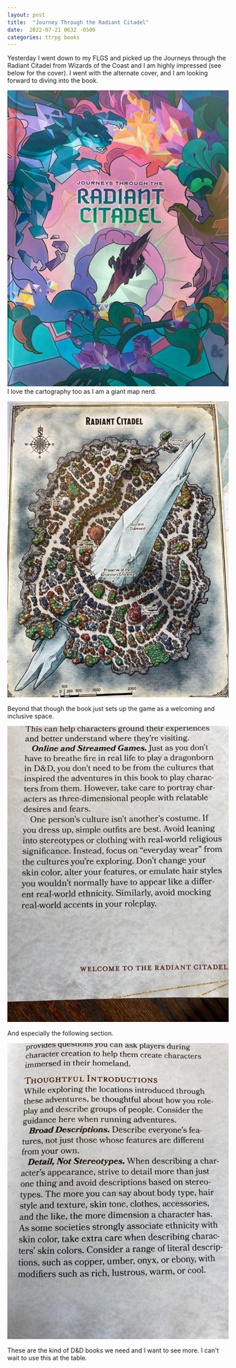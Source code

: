 ```yaml
---
layout: post
title:  "Journey Through the Radiant Citadel"
date:  2022-07-21 0632 -0500
categories: ttrpg books
---
```


Yesterday I went down to my FLGS and picked up the Journeys through the Radiant Citadel from Wizards of the Coast and I am highly impressed (see below for the cover). I went with the alternate cover, and I am looking forward to diving into the book.

![The Radiant Citadel book cover alternate version](img/posts/rad_cover.jpg)
I love the cartography too as I am a giant map nerd.

![ Map of the Radiant Citadel in full color](/img/posts/rad_map.jpg)

Beyond that though the book just sets up the game as a welcoming and inclusive space.

![ Section on different types of play.](/img/posts/rad_gamesculture.jpg)

And especially the following section.

![ Section on being thoughtful.](/img/posts/rad_thoughtful.jpg)

  These are the kind of D&D books we need and I want to see more. I can't wait to use this at the table.